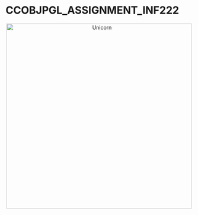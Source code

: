 # CCOBJPGL_ASSIGNMENT_INF222

<p align="center">
  <img height="500" alt="Unicorn" src="https://media.tenor.com/ZCjItOqIYAQAAAAd/bts-confused.gif" />
</p>
